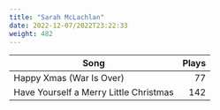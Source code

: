 ```yaml
---
title: "Sarah McLachlan"
date: 2022-12-07/2022T23:22:33
weight: 482
---
```




 Song | Plays 
----- | -----:
Happy Xmas (War Is Over) | 77
Have Yourself a Merry Little Christmas | 142
